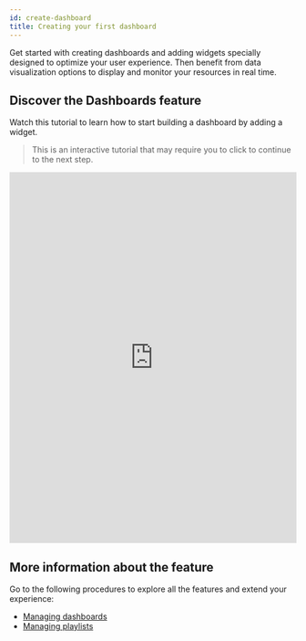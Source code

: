 ```yaml
---
id: create-dashboard
title: Creating your first dashboard
---
```


Get started with creating dashboards and adding widgets specially designed to optimize your user experience. Then benefit from data visualization options to display and monitor your resources in real time.

## Discover the Dashboards feature

Watch this tutorial to learn how to start building a dashboard by adding a widget.

> This is an interactive tutorial that may require you to click to continue to the next step.

<iframe width="100%" height="650" src="https://app.arcade.software/share/2KXNi8mU3bjgza3u73u9" frameborder="0" allowfullscreen></iframe>

## More information about the feature

Go to the following procedures to explore all the features and extend your experience:

- [Managing dashboards](../alerts-notifications/dashboards.md#managing-dashboards)
- [Managing playlists](../alerts-notifications/dashboards.md#managing-playlists)
